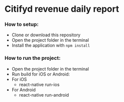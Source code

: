 # Citifyd revenue daily report

### How to setup:
- Clone or download this repository
- Open the project folder in the terminal
- Install the application with `npm install`

### How to run the project:
- Open the project folder in the terminal
- Run build for iOS or Android:
- For iOS
	- react-native run-ios
- For Android
	- react-native run-android
